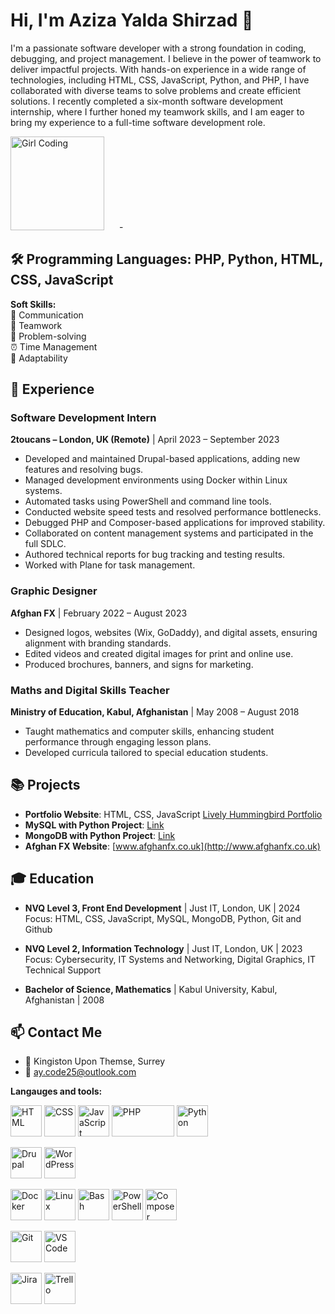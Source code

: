 # Hi, I'm Aziza Yalda Shirzad 👋
<div style="dispay: inlin-block;">
  <p>I'm a passionate software developer with a strong foundation in coding, debugging, and project management. I believe in the power of teamwork to deliver impactful projects. With hands-on experience in a wide range of technologies, including HTML, CSS, JavaScript, Python, and PHP, I have collaborated with diverse teams to solve problems and create efficient solutions. I recently completed a six-month software development internship, where I further honed my teamwork skills, and I am eager to bring my experience to a full-time software development role.</p>



  <img src="https://media.giphy.com/media/LMcB8XospGZO8UQq87/giphy.gif" alt="Girl Coding" width="150" height="150" style="margin-right: 20px;"/>
-


## 🛠  **Programming Languages:** PHP, Python, HTML, CSS, JavaScript
<p><strong>Soft Skills:</strong>  <br>💬 Communication <br>🤝 Teamwork <br>🧠 Problem-solving <br>⏰ Time Management <br>🌱 Adaptability</p>


## 💼 Experience

### Software Development Intern  
**2toucans – London, UK (Remote)** | April 2023 – September 2023  
- Developed and maintained Drupal-based applications, adding new features and resolving bugs.
- Managed development environments using Docker within Linux systems.
- Automated tasks using PowerShell and command line tools.
- Conducted website speed tests and resolved performance bottlenecks.
- Debugged PHP and Composer-based applications for improved stability.
- Collaborated on content management systems and participated in the full SDLC.
- Authored technical reports for bug tracking and testing results.
- Worked with Plane for task management.

### Graphic Designer  
**Afghan FX** | February 2022 – August 2023  
- Designed logos, websites (Wix, GoDaddy), and digital assets, ensuring alignment with branding standards.
- Edited videos and created digital images for print and online use.
- Produced brochures, banners, and signs for marketing.

### Maths and Digital Skills Teacher  
**Ministry of Education, Kabul, Afghanistan** | May 2008 – August 2018  
- Taught mathematics and computer skills, enhancing student performance through engaging lesson plans.
- Developed curricula tailored to special education students.

## 📚 Projects

- **Portfolio Website**: HTML, CSS, JavaScript [Lively Hummingbird Portfolio](#)
- **MySQL with Python Project**: [Link](#)
- **MongoDB with Python Project**: [Link](#)
- **Afghan FX Website**: [www.afghanfx.co.uk](http://www.afghanfx.co.uk)

## 🎓 Education

- **NVQ Level 3, Front End Development** | Just IT, London, UK | 2024  
  Focus: HTML, CSS, JavaScript, MySQL, MongoDB, Python, Git and Github

- **NVQ Level 2, Information Technology** | Just IT, London, UK | 2023  
  Focus: Cybersecurity, IT Systems and Networking, Digital Graphics, IT Technical Support

- **Bachelor of Science, Mathematics** | Kabul University, Kabul, Afghanistan | 2008

## 📫 Contact Me

- 📍 Kingiston Upon Themse, Surrey 
- 📧 [ay.code25@outlook.com](mailto:ay.code25@outlook.com)

**Langauges and tools:**

 <img src="https://cdn.jsdelivr.net/npm/devicon/icons/html5/html5-original.svg" alt="HTML" width="50" height="50"/> <img src="https://cdn.jsdelivr.net/npm/devicon/icons/css3/css3-original.svg" alt="CSS" width="50" height="50"/> <img src="https://cdn.jsdelivr.net/npm/devicon/icons/javascript/javascript-original.svg" alt="JavaScript" width="50" height="50"/> <img src="https://cdn.jsdelivr.net/npm/devicon/icons/php/php-original.svg" alt="PHP" width="100" height="50"/> <img src="https://cdn.jsdelivr.net/npm/devicon/icons/python/python-original.svg" alt="Python" width="50" height="50"/>

<img src="https://cdn.jsdelivr.net/npm/devicon/icons/drupal/drupal-original.svg" alt="Drupal" width="50" height="50"/> <img src="https://cdn.jsdelivr.net/npm/devicon/icons/wordpress/wordpress-original.svg" alt="WordPress" width="50" height="50"/>

<img src="https://cdn.jsdelivr.net/npm/devicon/icons/docker/docker-original.svg" alt="Docker" width="50" height="50"/> <img src="https://cdn.jsdelivr.net/npm/devicon/icons/linux/linux-original.svg" alt="Linux" width="50" height="50"/> <img src="https://cdn.jsdelivr.net/npm/devicon/icons/bash/bash-original.svg" alt="Bash" width="50" height="50"/> <img src="https://cdn.jsdelivr.net/npm/devicon/icons/powershell/powershell-original.svg" alt="PowerShell" width="50" height="50"/> <img src="https://cdn.jsdelivr.net/npm/devicon/icons/composer/composer-original.svg" alt="Composer" width="50" height="50"/>

<img src="https://cdn.jsdelivr.net/npm/devicon/icons/git/git-original.svg" alt="Git" width="50" height="50"/> 
<img src="https://cdn.jsdelivr.net/npm/devicon/icons/vscode/vscode-original.svg" alt="VS Code" width="50" height="50"/>


<img src="https://cdn.jsdelivr.net/npm/devicon/icons/jira/jira-original.svg" alt="Jira" width="50" height="50"/> <img src="https://cdn.jsdelivr.net/npm/devicon/icons/trello/trello-original.svg" alt="Trello" width="50" height="50"/>
